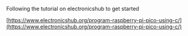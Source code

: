 Following the tutorial on electronicshub to get started

[https://www.electronicshub.org/program-raspberry-pi-pico-using-c/](https://www.electronicshub.org/program-raspberry-pi-pico-using-c/)
